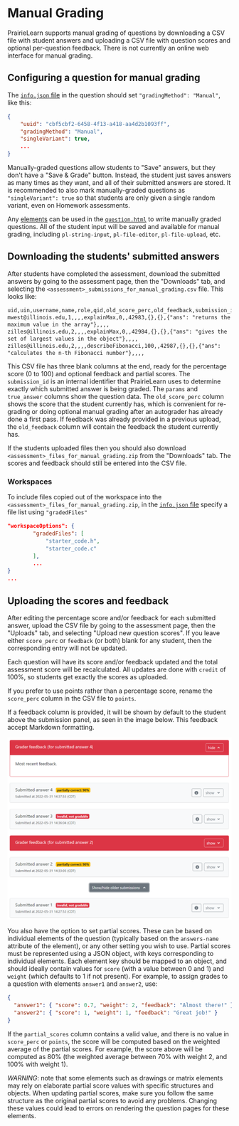 # Manual Grading

PrairieLearn supports manual grading of questions by downloading a CSV file with student answers and uploading a CSV file with question scores and optional per-question feedback. There is not currently an online web interface for manual grading.

## Configuring a question for manual grading

The [`info.json` file](question.md#question-infojson) in the question should set `"gradingMethod": "Manual"`, like this:

```json
{
    "uuid": "cbf5cbf2-6458-4f13-a418-aa4d2b1093ff",
    "gradingMethod": "Manual",
    "singleVariant": true,
    ...
}
```

Manually-graded questions allow students to "Save" answers, but they don't have a "Save & Grade" button. Instead, the student just saves answers as many times as they want, and all of their submitted answers are stored. It is recommended to also mark manually-graded questions as `"singleVariant": true` so that students are only given a single random variant, even on Homework assessments.

Any [elements](elements/) can be used in the [`question.html`](question.md#question-questionhtml) to write manually graded questions. All of the student input will be saved and available for manual grading, including `pl-string-input`, `pl-file-editor`, `pl-file-upload`, etc.

## Downloading the students' submitted answers

After students have completed the assessment, download the submitted answers by going to the assessment page, then the "Downloads" tab, and selecting the `<assessment>_submissions_for_manual_grading.csv` file. This looks like:

```csv
uid,uin,username,name,role,qid,old_score_perc,old_feedback,submission_id,params,true_answer,submitted_answer,old_partial_scores,partial_scores,score_perc,feedback
mwest@illinois.edu,1,,,,explainMax,0,,42983,{},{},{"ans": "returns the maximum value in the array"},,,,
zilles@illinois.edu,2,,,,explainMax,0,,42984,{},{},{"ans": "gives the set of largest values in the object"},,,,
zilles@illinois.edu,2,,,,describeFibonacci,100,,42987,{},{},{"ans": "calculates the n-th Fibonacci number"},,,,
```

This CSV file has three blank columns at the end, ready for the percentage score (0 to 100) and optional feedback and partial scores. The `submission_id` is an internal identifier that PrairieLearn uses to determine exactly which submitted answer is being graded. The `params` and `true_answer` columns show the question data. The `old_score_perc` column shows the score that the student currently has, which is convenient for re-grading or doing optional manual grading after an autograder has already done a first pass. If feedback was already provided in a previous upload, the `old_feedback` column will contain the feedback the student currently has.

If the students uploaded files then you should also download `<assessment>_files_for_manual_grading.zip` from the "Downloads" tab. The scores and feedback should still be entered into the CSV file.

### Workspaces

To include files copied out of the workspace into the `<assessment>_files_for_manual_grading.zip`, in the [`info.json` file](workspaces/index.md#infojson) specify a file list using `"gradedFiles"`

```json
"workspaceOptions": {
        "gradedFiles": [
            "starter_code.h",
            "starter_code.c"
        ],
        ...
}
...
```

## Uploading the scores and feedback

After editing the percentage score and/or feedback for each submitted answer, upload the CSV file by going to the assessment page, then the "Uploads" tab, and selecting "Upload new question scores". If you leave either `score_perc` or `feedback` (or both) blank for any student, then the corresponding entry will not be updated.

Each question will have its score and/or feedback updated and the total assessment score will be recalculated. All updates are done with `credit` of 100%, so students get exactly the scores as uploaded.

If you prefer to use points rather than a percentage score, rename the `score_perc` column in the CSV file to `points`.

If a feedback column is provided, it will be shown by default to the student above the submission panel, as seen in the image below. This feedback accept Markdown formatting.

![Feedback shown above student panel](manualGradingFeedback.png)

You also have the option to set partial scores. These can be based on individual elements of the question (typically based on the `answers-name` attribute of the element), or any other setting you wish to use. Partial scores must be represented using a JSON object, with keys corresponding to individual elements. Each element key should be mapped to an object, and should ideally contain values for `score` (with a value between 0 and 1) and `weight` (which defaults to 1 if not present). For example, to assign grades to a question with elements `answer1` and `answer2`, use:

```json
{
  "answer1": { "score": 0.7, "weight": 2, "feedback": "Almost there!" },
  "answer2": { "score": 1, "weight": 1, "feedback": "Great job!" }
}
```

If the `partial_scores` column contains a valid value, and there is no value in `score_perc` or `points`, the score will be computed based on the weighted average of the partial scores. For example, the score above will be computed as 80% (the weighted average between 70% with weight 2, and 100% with weight 1).

_WARNING_: note that some elements such as drawings or matrix elements may rely on elaborate partial score values with specific structures and objects. When updating partial scores, make sure you follow the same structure as the original partial scores to avoid any problems. Changing these values could lead to errors on rendering the question pages for these elements.
